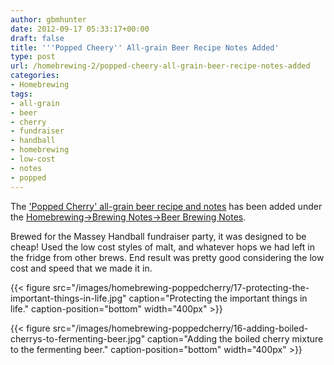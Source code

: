 ```yaml
---
author: gbmhunter
date: 2012-09-17 05:33:17+00:00
draft: false
title: '''Popped Cheery'' All-grain Beer Recipe Notes Added'
type: post
url: /homebrewing-2/popped-cheery-all-grain-beer-recipe-notes-added
categories:
- Homebrewing
tags:
- all-grain
- beer
- cherry
- fundraiser
- handball
- homebrewing
- low-cost
- notes
- popped
---
```


The ['Popped Cherry' all-grain beer recipe and notes](http://blog.mbedded.ninja/homebrewing/brewing-notes/popped-cherry) has been added under the [Homebrewing->Brewing Notes->Beer Brewing Notes](http://blog.mbedded.ninja/homebrewing/brewing-notes/index-of-brewing-notes).

Brewed for the Massey Handball fundraiser party, it was designed to be cheap! Used the low cost styles of malt, and whatever hops we had left in the fridge from other brews. End result was pretty good considering the low cost and speed that we made it in.

{{< figure src="/images/homebrewing-poppedcherry/17-protecting-the-important-things-in-life.jpg" caption="Protecting the important things in life." caption-position="bottom" width="400px" >}}

{{< figure src="/images/homebrewing-poppedcherry/16-adding-boiled-cherrys-to-fermenting-beer.jpg" caption="Adding the boiled cherry mixture to the fermenting beer." caption-position="bottom" width="400px" >}}
